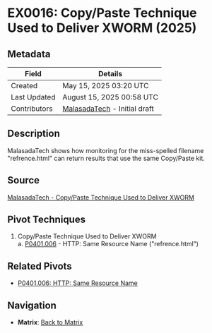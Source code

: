# EX0016: Copy/Paste Technique Used to Deliver XWORM (2025)

## Metadata
| Field          | Details                                      |
|----------------|----------------------------------------------|
| Created        | May 15, 2025 03:20 UTC                    |
| Last Updated   | August 15, 2025 00:58 UTC                  |
| Contributors   | [MalasadaTech](../contributors.md#malasadatech) - Initial draft |

## Description
MalasadaTech shows how monitoring for the miss-spelled filename "refrence.html" can return results that use the same Copy/Paste kit.

## Source
[MalasadaTech - Copy/Paste Technique Used to Deliver XWORM](https://malasada.tech/copy-paste-technique-used-to-deliver-xworm/)

## Pivot Techniques
1. Copy/Paste Technique Used to Deliver XWORM   
    a. [P0401.006](../pivots/P0401.006.md) - HTTP: Same Resource Name ("refrence.html")

## Related Pivots
- [P0401.006: HTTP: Same Resource Name](../pivots/P0401.006.md)

## Navigation
- **Matrix**: [Back to Matrix](../matrix.md)